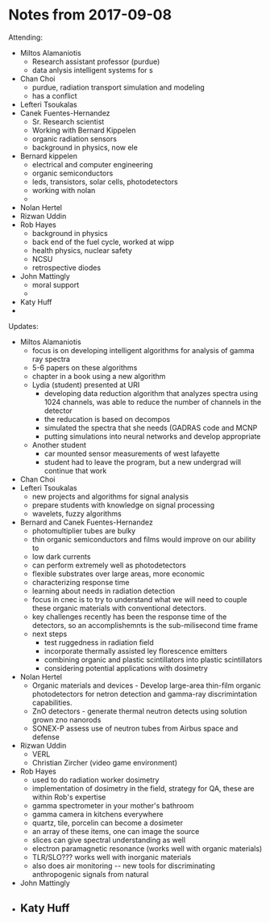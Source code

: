 Notes from 2017-09-08
=====================

Attending:
- Miltos Alamaniotis 
  - Research assistant professor (purdue)
  - data anlysis intelligent systems for s
- Chan Choi 
  - purdue, radiation transport simulation and modeling
  - has a conflict
- Lefteri Tsoukalas 
- Canek Fuentes-Hernandez
  - Sr. Research scientist
  - Working with Bernard Kippelen
  - organic radiation sensors
  - background in physics, now ele
- Bernard kippelen
  - electrical and computer engineering
  - organic semiconductors
  - leds, transistors, solar cells, photodetectors
  - working with nolan
  - 
- Nolan Hertel 
- Rizwan Uddin 
- Rob Hayes 
  - background in physics
  - back end of the fuel cycle, worked at wipp
  - health physics, nuclear safety
  - NCSU
  - retrospective diodes
- John Mattingly
  - moral support 
  - 
- Katy Huff
 -

Updates:

- Miltos Alamaniotis 
  - focus is on developing intelligent algorithms for analysis of gamma ray 
    spectra
  - 5-6 papers on these algorithms
  - chapter in a book using a new algorithm 
  - Lydia (student) presented at URI
    - developing data reduction algorithm that analyzes spectra using 1024 
      channels, was able to reduce the number of channels in the detector
    - the reducation is based on decompos
    - simulated the spectra that she needs (GADRAS code and MCNP
    - putting simulations into neural networks and develop appropriate 
  - Another student 
    - car mounted sensor measurements of west lafayette
    - student had to leave the program, but a new undergrad will continue that 
      work
- Chan Choi 
- Lefteri Tsoukalas 
  - new projects and algorithms for signal analysis 
  - prepare students with knowledge on signal processing
  - wavelets, fuzzy algorithms
- Bernard and Canek Fuentes-Hernandez 
  - photomultiplier tubes are bulky
  - thin organic semiconductors and films would improve on our ability to  
  - low dark currents
  - can perform extremely well as photodetectors 
  - flexible substrates over large areas, more economic
  - characterizing response time
  - learning about needs in radiation detection
  - focus in cnec is to try to understand what we will need to couple these 
    organic materials with conventional detectors.
  - key challenges recently has been the response time of the detectors, so an 
    accomplishemnts is the sub-milisecond time frame
  - next steps
    - test ruggedness in radiation field
    - incorporate thermally assisted ley florescence emitters
    - combining organic and plastic scintillators into plastic scintillators
    - considering potential applications with dosimetry
- Nolan Hertel 
  - Organic materials and devices - Develop large-area thin-film organic 
    photodetectors for netron detection and gamma-ray discrimintation 
    capabilities.
  - ZnO detectors - generate thermal neutron detects using solution grown zno 
    nanorods
  - SONEX-P assess use of neutron tubes from Airbus space and defense
- Rizwan Uddin 
  - VERL
  - Christian Zircher (video game environment)
- Rob Hayes 
  - used to do radiation worker dosimetry
  - implementation of dosimetry in the field, strategy for QA, these are within 
    Rob's expertise
  - gamma spectrometer in your mother's bathroom
  - gamma camera in kitchens everywhere
  - quartz, tile, porcelin can become a dosimeter 
  - an array of these items, one can image the source
  - slices can give spectral understanding as well
  - electron paramagnetic resonance (works well with organic materials)
  - TLR/SLO??? works well with inorganic materials
  - also does air monitoring -- new tools for discriminating anthropogenic 
    signals from natural
- John Mattingly
- Katy Huff
  - 

